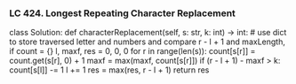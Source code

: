 ### LC 424. Longest Repeating Character Replacement
class Solution:
    def characterReplacement(self, s: str, k: int) -> int:
        # use dict to store traversed letter and numbers and compare r - l + 1 and maxLength, if
        count = {}
        l, maxf, res = 0, 0, 0
        for r in range(len(s)):
            count[s[r]] = count.get(s[r], 0) + 1
            maxf = max(maxf, count[s[r]])
            if (r - l + 1) - maxf > k:
                count[s[l]] -= 1
                l += 1
            res = max(res, r - l + 1)
        return res